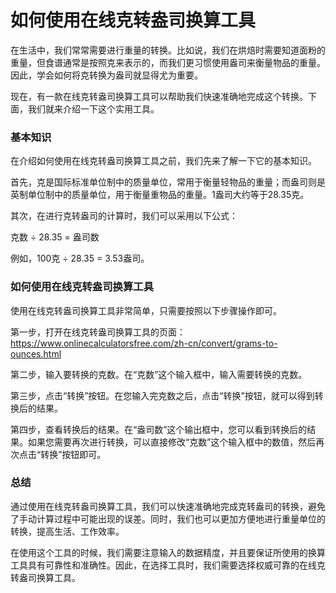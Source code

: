 如何使用在线克转盎司换算工具
==============

在生活中，我们常常需要进行重量的转换。比如说，我们在烘焙时需要知道面粉的重量，但食谱通常是按照克来表示的，而我们更习惯使用盎司来衡量物品的重量。因此，学会如何将克转换为盎司就显得尤为重要。

现在，有一款在线克转盎司换算工具可以帮助我们快速准确地完成这个转换。下面，我们就来介绍一下这个实用工具。

### 基本知识

在介绍如何使用在线克转盎司换算工具之前，我们先来了解一下它的基本知识。

首先，克是国际标准单位制中的质量单位，常用于衡量轻物品的重量；而盎司则是英制单位制中的质量单位，用于衡量重物品的重量。1盎司大约等于28.35克。

其次，在进行克转盎司的计算时，我们可以采用以下公式：

克数 ÷ 28.35 = 盎司数

例如，100克 ÷ 28.35 = 3.53盎司。

### 如何使用在线克转盎司换算工具

使用在线克转盎司换算工具非常简单，只需要按照以下步骤操作即可。

第一步，打开在线克转盎司换算工具的页面：<https://www.onlinecalculatorsfree.com/zh-cn/convert/grams-to-ounces.html>

第二步，输入要转换的克数。在“克数”这个输入框中，输入需要转换的克数。

第三步，点击“转换”按钮。在您输入完克数之后，点击“转换”按钮，就可以得到转换后的结果。

第四步，查看转换后的结果。在“盎司数”这个输出框中，您可以看到转换后的结果。如果您需要再次进行转换，可以直接修改“克数”这个输入框中的数值，然后再次点击“转换”按钮即可。

### 总结

通过使用在线克转盎司换算工具，我们可以快速准确地完成克转盎司的转换，避免了手动计算过程中可能出现的误差。同时，我们也可以更加方便地进行重量单位的转换，提高生活、工作效率。

在使用这个工具的时候，我们需要注意输入的数据精度，并且要保证所使用的换算工具具有可靠性和准确性。因此，在选择工具时，我们需要选择权威可靠的在线克转盎司换算工具。